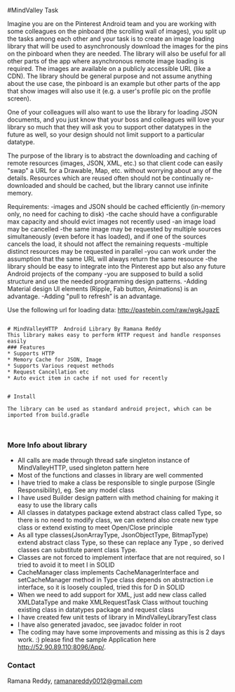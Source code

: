 #MindValley Task

 
Imagine you are on the Pinterest Android team and you are working with some colleagues on the pinboard (the scrolling wall of images), you split up the tasks among each other and your task is to create an image loading library that will be used to asynchronously download the images for the pins on the pinboard when they are needed. The library will also be useful for all
other parts of the app where asynchronous remote image loading is required. The images are 
available on a publicly accessible URL (like a CDN). The library should be general purpose and
not assume anything about the use case, the pinboard is an example but other parts of the app that show images will also use it (e.g. a user's profile pic on the profile screen).
 
One of your colleagues will also want to use the library for loading JSON documents, and you
just know that your boss and colleagues will love your library so much that they will ask you 
to support other datatypes in the future as well, so your design should not limit support to a particular datatype.
 
The purpose of the library is to abstract the downloading and caching of remote resources (images, JSON, XML, etc.) so that client code can easily "swap" a URL for a Drawable, Map, etc. without worrying about any of the details. Resources which are reused often should not be continually re-downloaded and should be cached, but the library cannot use infinite memory.
 
Requirements:
-images and JSON should be cached efficiently (in-memory only, no need for caching to disk)
-the cache should have a configurable max capacity and should evict images not recently used
-an image load may be cancelled
-the same image may be requested by multiple sources simultaneously (even before it has loaded), and if one of the sources cancels the load, it should not affect the remaining requests
-multiple distinct resources may be requested in parallel
-you can work under the assumption that the same URL will always return the same resource
-the library should be easy to integrate into the Pinterest app but also any future Android projects of the company
-you are supposed to build a solid structure and use the needed programming design patterns.
-Adding Material design UI elements (Ripple, Fab button, Animations) is an advantage.
-Adding "pull to refresh” is an advantage.



Use the following url for loading data: http://pastebin.com/raw/wgkJgazE
```

# MindValleyHTTP  Android Library By Ramana Reddy
This library makes easy to perform HTTP request and handle responses easily
### Features
* Supports HTTP
* Memory Cache for JSON, Image
* Supports Various request methods
* Request Cancellation etc
* Auto evict item in cache if not used for recently


# Install

The library can be used as standard android project, which can be imported from build.gradle



```

### More Info about library
* All calls are made through thread safe singleton instance of MindValleyHTTP, used singleton pattern here
* Most of the functions and classes in library are well commented
* I have tried to make a class be responsible to single purpose (Single Responsibility), eg. See any model class
* I have used Builder design pattern with method chaining for making it easy to use the library calls
* All  classes in datatypes package extend abstract class called Type, so there is no need to modify class, we can extend also create new type class or extend existing to meet Open/Close principle
* As all type classes(JsonArrayType, JsonObjectType, BitmapType) extend abstract class Type, so these can replace any Type , so derived classes can substitute parent class Type.
* Classes are not forced to implement interface that are not required, so I tried to avoid it to meet I in SOLID
* CacheManager class implements CacheManagerInterface and setCacheManager method in Type class depends on abstraction i.e interface, so it is loosely coupled, tried this for D in SOLID
* When we need to add support for XML, just add new class called XMLDataType and make XMLRequestTask Class without touching existing class in datatypes package and request class
* I have created few unit tests of library in MindValleyLibraryTest class
* I have also generated javadoc, see javadoc folder in root 
* The coding may have some improvements and missing as this is 2 days work. :) 
please find the sample Application here http://52.90.89.110:8096/App/.

### Contact
Ramana Reddy,
ramanareddy0012@gmail.com

